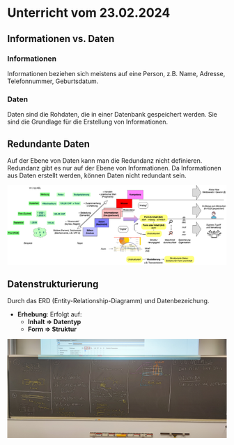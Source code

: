# Unterricht vom 23.02.2024

## Informationen vs. Daten

### Informationen

Informationen beziehen sich meistens auf eine Person, z.B. Name, Adresse, Telefonnummer, Geburtsdatum.

### Daten

Daten sind die Rohdaten, die in einer Datenbank gespeichert werden. Sie sind die Grundlage für die Erstellung von Informationen.

## Redundante Daten

Auf der Ebene von Daten kann man die Redundanz nicht definieren. Redundanz gibt es nur auf der Ebene von Informationen. Da Informationen aus Daten erstellt werden, können Daten nicht redundant sein.

![alt text](<../x_ressources/Wissenstreppe%20Wechselkurs%20(m162).png>)

## Datenstrukturierung

Durch das ERD (Entity-Relationship-Diagramm) und Datenbezeichung.

- **Erhebung**: Erfolgt auf:
  - **Inhalt => Datentyp**
  - **Form => Struktur**

![alt text](../x_ressources/1708675968385.jpg)

